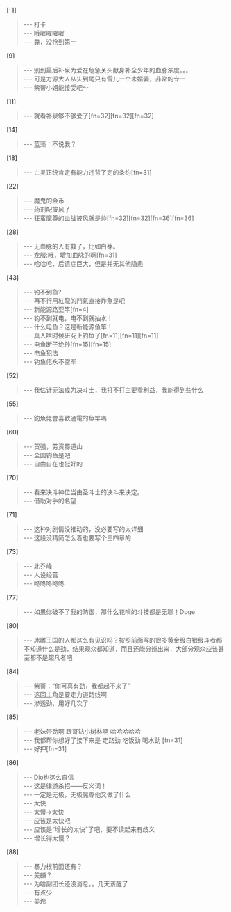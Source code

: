 
[-1] 
>--- 打卡<br>
>--- 哦嚯嚯嚯嚯<br>
>--- 靠，没抢到第一<br>

[9] 
>--- 别到最后补泉为爱在危急关头献身补全少年的血脉浓度。。。<br>
>--- 可是方源大人从头到尾只有雪儿一个未婚妻，非常的专一<br>
>--- 紫蒂小姐能接受吧～<br>

[11] 
>--- 就看补泉够不够爱了[fn=32][fn=32][fn=32]<br>

[14] 
>--- 蓝藻：不说我？<br>

[18] 
>--- 亡灵正统肯定有能力违背了定的条约[fn=31]<br>

[22] 
>--- 魔鬼的金币<br>
>--- 药剂配披风了<br>
>--- 狂蛮魔尊的血战披风就是帅[fn=32][fn=32][fn=36][fn=36]<br>

[28] 
>--- 无血脉的人有救了，比如白芽。<br>
>--- 龙服:哦，增加血脉的啊[fn=31]<br>
>--- 哈哈哈，后遗症巨大，但是并无其他隐患<br>

[43] 
>--- 钓不到鱼?<br>
>--- 再不行用紅龍的鬥氣直接炸魚是吧<br>
>--- 新能源路亚竿[fn=4]<br>
>--- 钓不到就电，电不到就抽水！<br>
>--- 什么电鱼？这是新能源鱼竿！<br>
>--- 真人啥时候研究上钓鱼了[fn=11][fn=11][fn=11]<br>
>--- 电鱼断子绝孙[fn=15][fn=15]<br>
>--- 电鱼犯法<br>
>--- 钓鱼佬永不空军<br>

[52] 
>--- 我估计无法成为决斗士，我打不打主要看利益，我能得到些什么<br>

[55] 
>--- 釣魚佬會喜歡通電的魚竿嗎<br>

[60] 
>--- 贺强，劳资蜀道山<br>
>--- 全国钓鱼是吧<br>
>--- 自由自在也挺好的<br>

[70] 
>--- 看来决斗神位当由圣斗士的决斗来决定。<br>
>--- 借助对手的名望<br>

[71] 
>--- 这种对剧情没推动的，没必要写的太详细<br>
>--- 这段没精简怎么着也要写个三四章的<br>

[73] 
>--- 北乔峰<br>
>--- 人设经营<br>
>--- 咚咚咚咚咚<br>

[77] 
>--- 如果你破不了我的防御，那什么花哨的斗技都是无聊！Doge<br>

[80] 
>--- 冰雕王国的人都这么有见识吗？按照前面写的很多黄金级白银级斗者都不知道什么是劲，结果观众都知道，而且还能分辨出来，大部分观众应该甚至都不是超凡者吧<br>

[84] 
>--- 紫蒂：“你可真有劲，我都起不来了”<br>
>--- 这回主角是要走力道路线啊<br>
>--- 渗透劲，用好几次了<br>

[85] 
>--- 老妹带劲啊
跟哥钻小树林啊
哈哈哈哈哈<br>
>--- 我都帮你想好了接下来是
走路劲
吃饭劲
喝水劲
[fn=31]<br>
>--- 好押[fn=31]<br>

[86] 
>--- Dio也这么自信<br>
>--- 这是律道杀招——反义词！<br>
>--- 一定是无极，无极魔尊他又做了什么<br>
>--- 太快<br>
>--- 太慢→太快<br>
>--- 应该是太快吧<br>
>--- 应该是“增长的太快”了吧，要不读起来有歧义<br>
>--- 增长得太慢？<br>

[88] 
>--- 暴力根前面还有？<br>
>--- 美麟？<br>
>--- 为啥副团长还没消息。。几天该醒了<br>
>--- 有点少<br>
>--- 美玲<br>
